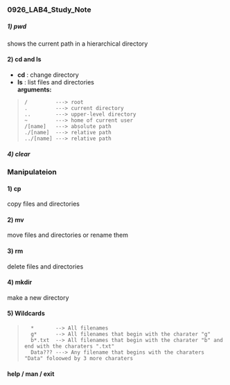 ### 0926_LAB4_Study_Note


##### 1) pwd
  shows the current path in a hierarchical directory
  
#### 2) cd and ls
 * **cd** : change directory  
 * **ls** : list files and directories   
        **arguments:**


 >     /         ---> root        
 >     .         ---> current directory      
 >     ..        ---> upper-level directory     
 >     ~         ---> home of current user     
 >     /[name]   ---> absolute path    
 >     ./[name]  ---> relative path      
 >     ../[name] ---> relative path      
 
              
              
##### 4) clear  



### Manipulateion  



#### 1) cp    
  copy files and directories   
  
  
  
  
#### 2) mv  
  move files and directories or rename them
  
 
  
#### 3) rm  
  delete files and directories 
  
  
  
  
#### 4) mkdir
  make a new directory  
  
  
  
  
#### 5) Wildcards  
  >       *       --> All filenames    
  >       g*      --> All filenames that begin with the charater "g"   
  >       b*.txt  --> All filenames that begin with the charater "b" and end with the charaters ".txt"
  >       Data??? ---> Any filename that begins with the charaters "Data" foloowed by 3 more charaters   
  
  
  
  
#### help  / man / exit


              
            
  
  
